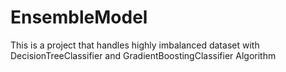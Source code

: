 # EnsembleModel
This is a project that handles highly imbalanced dataset with DecisionTreeClassifier and GradientBoostingClassifier Algorithm
